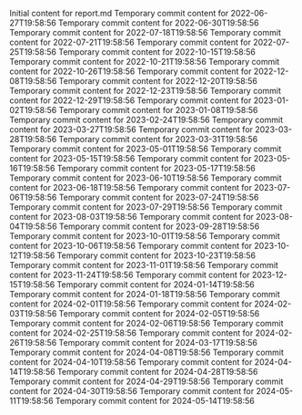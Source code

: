 Initial content for report.md
Temporary commit content for 2022-06-27T19:58:56
Temporary commit content for 2022-06-30T19:58:56
Temporary commit content for 2022-07-18T19:58:56
Temporary commit content for 2022-07-21T19:58:56
Temporary commit content for 2022-07-25T19:58:56
Temporary commit content for 2022-10-15T19:58:56
Temporary commit content for 2022-10-21T19:58:56
Temporary commit content for 2022-10-26T19:58:56
Temporary commit content for 2022-12-08T19:58:56
Temporary commit content for 2022-12-20T19:58:56
Temporary commit content for 2022-12-23T19:58:56
Temporary commit content for 2022-12-29T19:58:56
Temporary commit content for 2023-01-02T19:58:56
Temporary commit content for 2023-01-08T19:58:56
Temporary commit content for 2023-02-24T19:58:56
Temporary commit content for 2023-03-27T19:58:56
Temporary commit content for 2023-03-28T19:58:56
Temporary commit content for 2023-03-31T19:58:56
Temporary commit content for 2023-05-01T19:58:56
Temporary commit content for 2023-05-15T19:58:56
Temporary commit content for 2023-05-16T19:58:56
Temporary commit content for 2023-05-17T19:58:56
Temporary commit content for 2023-06-10T19:58:56
Temporary commit content for 2023-06-18T19:58:56
Temporary commit content for 2023-07-06T19:58:56
Temporary commit content for 2023-07-24T19:58:56
Temporary commit content for 2023-07-29T19:58:56
Temporary commit content for 2023-08-03T19:58:56
Temporary commit content for 2023-08-04T19:58:56
Temporary commit content for 2023-09-28T19:58:56
Temporary commit content for 2023-10-01T19:58:56
Temporary commit content for 2023-10-06T19:58:56
Temporary commit content for 2023-10-12T19:58:56
Temporary commit content for 2023-10-23T19:58:56
Temporary commit content for 2023-11-01T19:58:56
Temporary commit content for 2023-11-24T19:58:56
Temporary commit content for 2023-12-15T19:58:56
Temporary commit content for 2024-01-14T19:58:56
Temporary commit content for 2024-01-18T19:58:56
Temporary commit content for 2024-02-01T19:58:56
Temporary commit content for 2024-02-03T19:58:56
Temporary commit content for 2024-02-05T19:58:56
Temporary commit content for 2024-02-06T19:58:56
Temporary commit content for 2024-02-25T19:58:56
Temporary commit content for 2024-02-26T19:58:56
Temporary commit content for 2024-03-17T19:58:56
Temporary commit content for 2024-04-08T19:58:56
Temporary commit content for 2024-04-10T19:58:56
Temporary commit content for 2024-04-14T19:58:56
Temporary commit content for 2024-04-28T19:58:56
Temporary commit content for 2024-04-29T19:58:56
Temporary commit content for 2024-04-30T19:58:56
Temporary commit content for 2024-05-11T19:58:56
Temporary commit content for 2024-05-14T19:58:56
